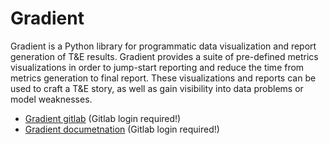 # Gradient

Gradient is a Python library for programmatic data visualization and report generation of T&E results. Gradient provides a suite of pre-defined metrics visualizations in order to jump-start reporting and reduce the time from metrics generation to final report. These visualizations and reports can be used to craft a T&E story, as well as gain visibility into data problems or model weaknesses.

- [Gradient gitlab](https://gitlab.jatic.net/jatic/morse/gradient) (Gitlab login required!)
- [Gradient documetnation](https://jatic.pages.jatic.net/morse/gradient/) (Gitlab login required!)